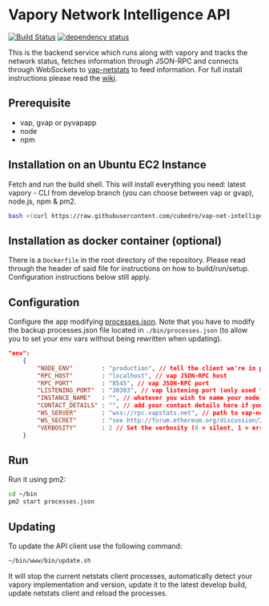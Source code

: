 Vapory Network Intelligence API
============
[![Build Status][travis-image]][travis-url] [![dependency status][dep-image]][dep-url]

This is the backend service which runs along with vapory and tracks the network status, fetches information through JSON-RPC and connects through WebSockets to [vap-netstats](https://github.com/cubedro/vap-netstats) to feed information. For full install instructions please read the [wiki](https://github.com/vaporyco/wiki/wiki/Network-Status).


## Prerequisite
* vap, gvap or pyvapapp
* node
* npm


## Installation on an Ubuntu EC2 Instance

Fetch and run the build shell. This will install everything you need: latest vapory - CLI from develop branch (you can choose between vap or gvap), node.js, npm & pm2.

```bash
bash <(curl https://raw.githubusercontent.com/cubedro/vap-net-intelligence-api/master/bin/build.sh)
```
## Installation as docker container (optional)

There is a `Dockerfile` in the root directory of the repository. Please read through the header of said file for
instructions on how to build/run/setup. Configuration instructions below still apply.

## Configuration

Configure the app modifying [processes.json](/vap-net-intelligence-api/blob/master/processes.json). Note that you have to modify the backup processes.json file located in `./bin/processes.json` (to allow you to set your env vars without being rewritten when updating).

```json
"env":
	{
		"NODE_ENV"        : "production", // tell the client we're in production environment
		"RPC_HOST"        : "localhost", // vap JSON-RPC host
		"RPC_PORT"        : "8545", // vap JSON-RPC port
		"LISTENING_PORT"  : "30303", // vap listening port (only used for display)
		"INSTANCE_NAME"   : "", // whatever you wish to name your node
		"CONTACT_DETAILS" : "", // add your contact details here if you wish (email/skype)
		"WS_SERVER"       : "wss://rpc.vapstats.net", // path to vap-netstats WebSockets api server
		"WS_SECRET"       : "see http://forum.ethereum.org/discussion/2112/how-to-add-yourself-to-the-stats-dashboard-its-not-automatic", // WebSockets api server secret used for login
		"VERBOSITY"       : 2 // Set the verbosity (0 = silent, 1 = error, warn, 2 = error, warn, info, success, 3 = all logs)
	}
```

## Run

Run it using pm2:

```bash
cd ~/bin
pm2 start processes.json
```

## Updating

To update the API client use the following command:

```bash
~/bin/www/bin/update.sh
```

It will stop the current netstats client processes, automatically detect your vapory implementation and version, update it to the latest develop build, update netstats client and reload the processes.

[travis-image]: https://travis-ci.org/cubedro/vap-net-intelligence-api.svg
[travis-url]: https://travis-ci.org/cubedro/vap-net-intelligence-api
[dep-image]: https://david-dm.org/cubedro/vap-net-intelligence-api.svg
[dep-url]: https://david-dm.org/cubedro/vap-net-intelligence-api
